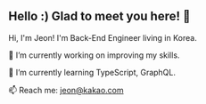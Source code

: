 ## Hello :) Glad to meet you here! 👋
Hi, I'm Jeon! I'm Back-End Engineer living in Korea.

🔭 I’m currently working on improving my skills.

🌱 I’m currently learning TypeScript, GraphQL.

📫 Reach me: [jeon@kakao.com](mailto://jeon@kakao.com)

<!--
**DevJeon1358/DevJeon1358** is a ✨ _special_ ✨ repository because its `README.md` (this file) appears on your GitHub profile.

Here are some ideas to get you started:

- 🔭 I’m currently working on ...
- 🌱 I’m currently learning ...
- 👯 I’m looking to collaborate on ...
- 🤔 I’m looking for help with ...
- 💬 Ask me about ...
- 📫 How to reach me: ...
- 😄 Pronouns: ...
- ⚡ Fun fact: ...
-->
